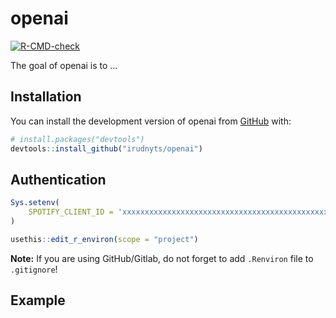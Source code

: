 
<!-- README.md is generated from README.Rmd. Please edit that file -->

# openai

<!-- badges: start -->

[![R-CMD-check](https://github.com/irudnyts/openai/workflows/R-CMD-check/badge.svg)](https://github.com/irudnyts/openai/actions)
<!-- badges: end -->

The goal of openai is to …

## Installation

You can install the development version of openai from
[GitHub](https://github.com/) with:

``` r
# install.packages("devtools")
devtools::install_github("irudnyts/openai")
```

## Authentication

``` r
Sys.setenv(
    SPOTIFY_CLIENT_ID = 'xxxxxxxxxxxxxxxxxxxxxxxxxxxxxxxxxxxxxxxxxxxxxxxxxxx'
)
```

``` r
usethis::edit_r_environ(scope = "project")
```

**Note:** If you are using GitHub/Gitlab, do not forget to add
`.Renviron` file to `.gitignore`!

## Example
